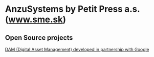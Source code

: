 AnzuSystems by Petit Press a.s. (www.sme.sk)
=====

## Open Source projects

[DAM (Digital Asset Management) developed in partnership with Google][admin-dam-dev-docs]


[admin-dam-dev-docs]: https://github.com/anzusystems/admin-dam/blob/main/README.md
